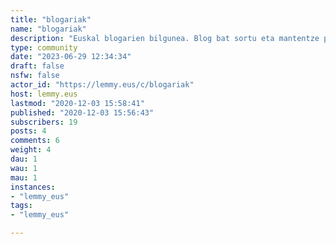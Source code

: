 ```yaml
---
title: "blogariak" 
name: "blogariak"
description: "Euskal blogarien bilgunea. Blog bat sortu eta mantentze prozesuan ditugun zalantzak zein ezagutzak zabaltzeko tokia.  Banerra eta logoa: [https://pixabay.com/users/janjf93-3084263/](https://pixabay.com/users/janjf93-3084263/)"
type: community
date: "2023-06-29 12:34:34"
draft: false
nsfw: false
actor_id: "https://lemmy.eus/c/blogariak"
host: lemmy.eus
lastmod: "2020-12-03 15:58:41"
published: "2020-12-03 15:56:43"
subscribers: 19
posts: 4
comments: 6
weight: 4
dau: 1
wau: 1
mau: 1
instances:
- "lemmy_eus"
tags: 
- "lemmy_eus"

---
```

